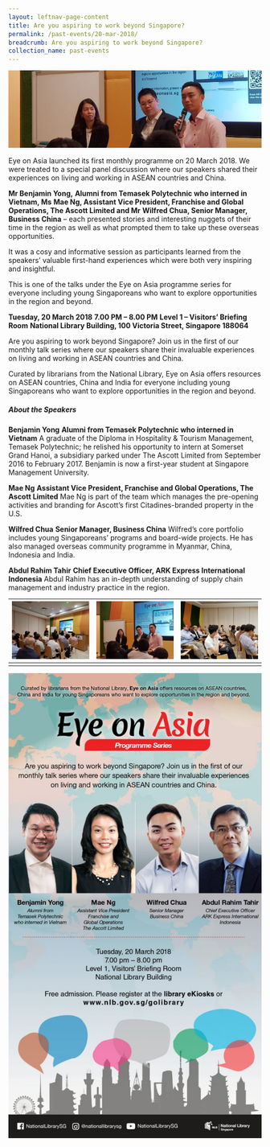```yaml
---
layout: leftnav-page-content
title: Are you aspiring to work beyond Singapore?
permalink: /past-events/20-mar-2018/
breadcrumb: Are you aspiring to work beyond Singapore?
collection_name: past-events
---
```


<img src="\images\past-events\20-mar-2018\banner.jpg" alt="20-mar-2018 banner" style="width:800px;" />

Eye on Asia launched its first monthly programme on 20 March 2018. We were treated to a special panel discussion where our speakers shared their experiences on living and working in ASEAN countries and China.

**Mr Benjamin Yong,** **Alumni from Temasek Polytechnic who interned in Vietnam, Ms** **Mae Ng, Assistant Vice President, Franchise and Global Operations, The Ascott Limited and Mr** **Wilfred Chua, Senior Manager, Business China** – each presented stories and interesting nuggets of their time in the region as well as what prompted them to take up these overseas opportunities. 

It was a cosy and informative session as participants learned from the speakers’ valuable first-hand experiences which were both very inspiring and insightful. 

This is one of the talks under the Eye on Asia programme series for everyone including young Singaporeans who want to explore opportunities in the region and beyond.



**Tuesday, 20 March 2018**
**7.00 PM – 8.00 PM**
**Level 1 – Visitors’ Briefing Room**
**National Library Building, 100 Victoria Street, Singapore 188064**

Are you aspiring to work beyond Singapore? Join us in the first of our monthly talk series where our speakers share their invaluable experiences on living and working in ASEAN countries and China.

Curated by librarians from the National Library, Eye on Asia offers resources on ASEAN countries, China and India for everyone including young Singaporeans who want to explore opportunities in the region and beyond.

 

##### **About the Speakers**

**Benjamin Yong**
**Alumni from Temasek Polytechnic who interned in Vietnam**
A graduate of the Diploma in Hospitality & Tourism Management, Temasek Polytechnic; he relished his opportunity to intern at Somerset Grand Hanoi, a subsidiary parked under The Ascott Limited from September 2016 to February 2017. Benjamin is now a first-year student at Singapore Management University.

**Mae Ng**
**Assistant Vice President, Franchise and Global Operations, The Ascott Limited**
Mae Ng is part of the team which manages the pre-opening activities and branding for Ascott’s first Citadines-branded property in the U.S.

**Wilfred Chua**
**Senior Manager, Business China**
Wilfred’s core portfolio includes young Singaporeans’ programs and board-wide projects. He has also managed overseas community programme in Myanmar, China, Indonesia and India.

**Abdul Rahim Tahir**
**Chief Executive Officer, ARK Express International Indonesia**
Abdul Rahim has an in-depth understanding of supply chain management and industry practice in the region.

| <a href="\images\past-events\20-Mar-2018\image-1.jpg"><img src="\images\past-events\20-Mar-2018\image-1.jpg" style="width:250px;" /></a> | <a href="\images\past-events\20-Mar-2018\image-2.jpg"><img src="\images\past-events\20-Mar-2018\image-2.jpg" style="width:250px;" /></a> | <a href="\images\past-events\20-Mar-2018\image-3.jpg"><img src="\images\past-events\20-Mar-2018\image-3.jpg" style="width:250px;" /></a> |
| ------------------------------------------------------------ | ------------------------------------------------------------ | ------------------------------------------------------------ |
|                                                              |                                                              |                                                              |

<img src="\images\past-events\20-Mar-2018\edm.jpg" style="width:650px;" />